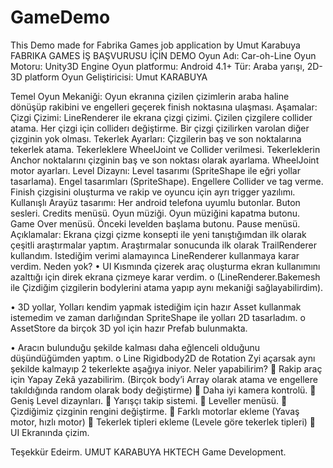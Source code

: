 # GameDemo
This Demo made for Fabrika Games job application by Umut Karabuya
FABRIKA GAMES İŞ BAŞVURUSU İÇİN DEMO
Oyun Adı: Car-oh-Line
Oyun Motoru: Unity3D Engine 
Oyun platformu: Android 4.1+
Tür: Araba yarışı, 2D-3D platform
Oyun Geliştiricisi: Umut KARABUYA

Temel Oyun Mekaniği: 
Oyun ekranına çizilen çizimlerin araba haline dönüşüp rakibini ve engelleri geçerek finish noktasına ulaşması.
Aşamalar:
Çizgi Çizimi:
  LineRenderer ile ekrana çizgi çizimi.
  Çizilen çizgilere collider atama.
  Her çizgi için colliderı değiştirme.
  Bir çizgi çizilirken varolan diğer çizginin yok olması.
Tekerlek Ayarları:
  Çizgilerin baş ve son noktalarına tekerlek atama.
  Tekerleklere WheelJoint ve Collider verilmesi.
  Tekerleklerin Anchor noktalarını çizginin baş ve son noktası olarak ayarlama.
  WheelJoint motor ayarları.
 Level Dizaynı:
  Level tasarımı (SpriteShape ile eğri yollar tasarlama).
  Engel tasarımları (SpriteShape).
  Engellere Collider ve tag verme.
  Finish çizgisini oluşturma ve rakip ve oyuncu için ayrı trigger yazılımı.
Kullanışlı Arayüz tasarımı:
  Her android telefona uyumlu butonlar.
  Buton sesleri.
  Credits menüsü.
  Oyun müziği.
  Oyun müziğini kapatma butonu.
  Game Over menüsü.
  Önceki levelden başlama butonu.
  Pause menüsü.
Açıklamalar:
Ekrana çizgi çizme konsepti ile yeni tanıştığımdan ilk olarak çeşitli araştırmalar yaptım. Araştırmalar sonucunda ilk olarak TrailRenderer kullandım. Istediğim verimi alamayınca LineRenderer kullanmaya karar verdim.
Neden yok?
•	UI Kısmında çizerek araç oluşturma ekran kullanımını azalttığı için direk ekrana çizmeye karar verdim. 
o	(LineRenderer.Bakemesh ile Çizdiğim çizgilerin bodylerini atama yapıp aynı mekaniği sağlayabilirdim).

•	3D yollar, Yolları kendim yapmak istediğim için hazır Asset kullanmak istemedim ve zaman darlığından SpriteShape ile yolları 2D tasarladım.
o	AssetStore da birçok 3D yol için hazır Prefab bulunmakta.

•	Aracın bulunduğu şekilde kalması daha eğlenceli olduğunu düşündüğümden yaptım.
o	Line Rigidbody2D de Rotation Zyi açarsak aynı şekilde kalmayıp 2 tekerlekte aşağıya iniyor.
Neler yapabilirim?
	Rakip araç için Yapay Zekâ yazabilirim. (Birçok body’i Array olarak atama ve engellere takıldığında random olarak body değiştirme)
	Daha iyi kamera kontrolü.
	Geniş Level dizaynları.
	Yarışçı takip sistemi.
	Leveller menüsü.
	Çizdiğimiz çizginin rengini değiştirme.
	Farklı motorlar ekleme (Yavaş motor, hızlı motor)
	Tekerlek tipleri ekleme (Levele göre tekerlek tipleri)
	UI Ekranında çizim.


Teşekkür Edeirm.
UMUT KARABUYA
HKTECH Game Development.
